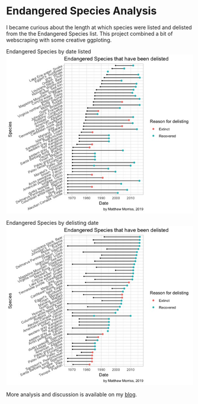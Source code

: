 # Endangered Species Analysis
I became curious about the length at which species were listed and delisted from the the Endangered Species list. This project combined a bit of webscraping with some creative ggploting.


Endangered Species by date listed
![by listing date](endangered_listed_by_listing_date.jpeg)


Endangered Species by delisting date
![by delisting date](Endangered_by_delist_date.jpeg)

More analysis and discussion is available on my [blog](https://matthewmorriss.weebly.com/codeblog/endangered-species-listingde-listing).
